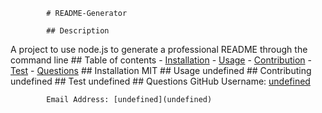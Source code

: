 
            # README-Generator
            
            ## Description
A project to use node.js to generate a professional README through the command line
            ## Table of contents
                - [Installation](#Insallation)
                - [Usage](#Usage)
                - [Contribution](#Contributing)
                - [Test](#Test)
                - [Questions](#Questions)
            ## Installation
MIT
            ## Usage
undefined
            ## Contributing
undefined
            ## Test
undefined
            ## Questions
            GitHub Username: [undefined](https://github.com/undefined)

            Email Address: [undefined](undefined)